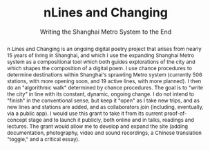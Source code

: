 ---
pid: nlines
done: true
title: nLines and Changing
subtitle: Writing the Shanghai Metro System to the End
category: DH Seed Grant Recipient
tags:
- urban-humanities
- exhibition
cohort_year: '2022'
abstract: 'n Lines and Changing is an ongoing digital poetry project that arises from
  nearly 15 years of living in Shanghai, and which I use the expanding Shanghai Metro
  system as a compositional tool which both guides explorations of the city and which
  shapes the composition of a digital poem. I use chance procedures to determine destinations
  within Shanghai''s sprawling Metro system (currently 506 stations, with more opening
  soon, and 19 active lines, with more planned). I then do an "algorithmic walk" determined
  by chance procedures. The goal is to "write the city" in line with its constant,
  dynamic, ongoing change. I do not intend to "finish" in the conventional sense,
  but keep it "open" as I take new trips, and as new lines and stations are added,
  and as collaborators join (including, eventually, via a public app). I would use
  this grant to take it from its current proof-of-concept stage and to launch it publicly,
  both online and in talks, readings and lectures. The grant would allow me to develop
  and expand the site (adding documentation, photography, video and sound recordings,
  a Chinese translation "toggle," and a critical essay). '
pis:
- perry
layout: project
---